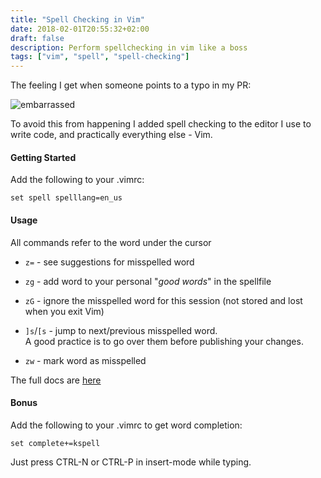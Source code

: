 ```yaml
---
title: "Spell Checking in Vim"
date: 2018-02-01T20:55:32+02:00
draft: false
description: Perform spellchecking in vim like a boss
tags: ["vim", "spell", "spell-checking"]
---
```

The feeling I get when someone points to a typo in my PR:

![embarrassed](https://media1.tenor.com/images/6dc20467975b4c21ee6ff89eed842191/tenor.gif)

To avoid this from happening I added spell checking to the
editor I use to write code, and practically everything else - Vim.

#### Getting Started

Add the following to your .vimrc:
```shell
set spell spelllang=en_us
```

#### Usage
All commands refer to the word under the cursor

* `z=` - see suggestions for misspelled word

* `zg` - add word to your personal "_good words_" in the spellfile

* `zG` - ignore the misspelled word for this session (not stored and lost when you exit Vim)

* `]s`/`[s` - jump to next/previous misspelled word.    
A good practice is to go over them before
  publishing your changes.

* `zw` - mark word as misspelled

The full docs are [here](http://vimdoc.sourceforge.net/htmldoc/spell.html)

#### Bonus
Add the following to your .vimrc to get word completion:
```shell
set complete+=kspell
```

Just press CTRL-N or CTRL-P in insert-mode while typing.
